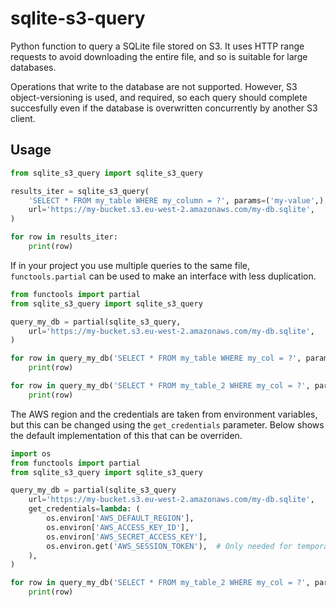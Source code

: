 # sqlite-s3-query

Python function to query a SQLite file stored on S3. It uses HTTP range requests to avoid downloading the entire file, and so is suitable for large databases.

Operations that write to the database are not supported. However, S3 object-versioning is used, and required, so each query should complete succesfully even if the database is overwritten concurrently by another S3 client.


## Usage

```python
from sqlite_s3_query import sqlite_s3_query

results_iter = sqlite_s3_query(
    'SELECT * FROM my_table WHERE my_column = ?', params=('my-value',),
    url='https://my-bucket.s3.eu-west-2.amazonaws.com/my-db.sqlite',
)

for row in results_iter:
    print(row)
```

If in your project you use multiple queries to the same file, `functools.partial` can be used to make an interface with less duplication.

```python
from functools import partial
from sqlite_s3_query import sqlite_s3_query

query_my_db = partial(sqlite_s3_query,
    url='https://my-bucket.s3.eu-west-2.amazonaws.com/my-db.sqlite',
)

for row in query_my_db('SELECT * FROM my_table WHERE my_col = ?', params=('my-value',)):
    print(row)

for row in query_my_db('SELECT * FROM my_table_2 WHERE my_col = ?', params=('my-value',)):
    print(row)
```

The AWS region and the credentials are taken from environment variables, but this can be changed using the `get_credentials` parameter. Below shows the default implementation of this that can be overriden.

```python
import os
from functools import partial
from sqlite_s3_query import sqlite_s3_query

query_my_db = partial(sqlite_s3_query
    url='https://my-bucket.s3.eu-west-2.amazonaws.com/my-db.sqlite',
    get_credentials=lambda: (
        os.environ['AWS_DEFAULT_REGION'],
        os.environ['AWS_ACCESS_KEY_ID'],
        os.environ['AWS_SECRET_ACCESS_KEY'],
        os.environ.get('AWS_SESSION_TOKEN'),  # Only needed for temporary credentials
    ),
)

for row in query_my_db('SELECT * FROM my_table_2 WHERE my_col = ?', params=('my-value',)):
    print(row)
```
